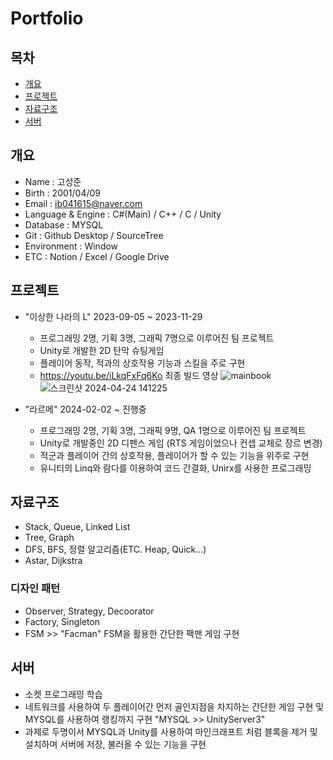 # Portfolio

## 목차
- [개요](#개요)
- [프로젝트](#프로젝트)
- [자료구조](#자료구조)
- [서버](#서버)

## 개요
- Name : 고성준
- Birth : 2001/04/09
- Email : ib041615@naver.com
- Language & Engine : C#(Main) / C++ / C / Unity
- Database : MYSQL
- Git : Github Desktop / SourceTree
- Environment : Window
- ETC : Notion / Excel / Google Drive

## 프로젝트
- "이상한 나라의 L" 2023-09-05 ~ 2023-11-29
    - 프로그래밍 2명, 기획 3명, 그래픽 7명으로 이루어진 팀 프로젝트
    - Unity로 개발한 2D 탄막 슈팅게임
    - 플레이어 동작, 적과의 상호작용 기능과 스킬을 주로 구현
    - https://youtu.be/iLkqFxFq6Ko 최종 빌드 영상
![mainbook](https://github.com/rhtjdwns/Portfolio_T/assets/64015904/969d9273-eeb1-419e-807a-f7cd7fce1f99)
![스크린샷 2024-04-24 141225](https://github.com/rhtjdwns/Portfolio_T/assets/64015904/a4fe6702-fc6a-4d7d-a14c-32752ab4ca6e)


- "라르메" 2024-02-02 ~ 진행중
    - 프로그래밍 2명, 기획 3명, 그래픽 9명, QA 1명으로 이루어진 팀 프로젝트
    - Unity로 개발중인 2D 디펜스 게임 (RTS 게임이었으나 컨셉 교체로 장르 변경)
    - 적군과 플레이어 간의 상호작용, 플레이어가 할 수 있는 기능을 위주로 구현
    - 유니티의 Linq와 람다를 이용하여 코드 간결화, Unirx를 사용한 프로그래밍

## 자료구조
- Stack, Queue, Linked List
- Tree, Graph
- DFS, BFS, 정렬 알고리즘(ETC. Heap, Quick...)
- Astar, Dijkstra
### 디자인 패턴
- Observer, Strategy, Decoorator
- Factory, Singleton
- FSM >> "Facman" FSM을 활용한 간단한 팩맨 게임 구현

## 서버
- 소켓 프로그래밍 학습
- 네트워크를 사용하여 두 플레이어간 먼저 골인지점을 차지하는 간단한 게임 구현 및 MYSQL를 사용하여 랭킹까지 구현 "MYSQL >> UnityServer3"
- 과제로 두명이서 MYSQL과 Unity를 사용하여 마인크래프트 처럼 블록을 제거 및 설치하며 서버에 저장, 불러올 수 있는 기능을 구현
